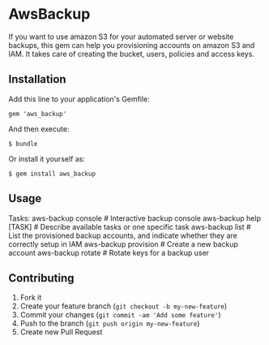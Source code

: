 # AwsBackup
If you want to use amazon S3 for your automated server or website backups, this gem can help you provisioning accounts on amazon S3 and IAM. It takes care of creating the bucket, users, policies and access keys.

## Installation

Add this line to your application's Gemfile:

    gem 'aws_backup'

And then execute:

    $ bundle

Or install it yourself as:

    $ gem install aws_backup

## Usage

Tasks:
  aws-backup console      # Interactive backup console
  aws-backup help [TASK]  # Describe available tasks or one specific task
  aws-backup list         # List the provisioned backup accounts, and indicate whether they are correctly setup in IAM
  aws-backup provision    # Create a new backup account
  aws-backup rotate       # Rotate keys for a backup user



## Contributing

1. Fork it
2. Create your feature branch (`git checkout -b my-new-feature`)
3. Commit your changes (`git commit -am 'Add some feature'`)
4. Push to the branch (`git push origin my-new-feature`)
5. Create new Pull Request
